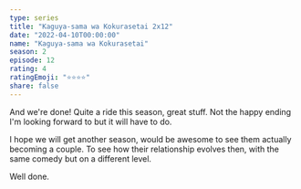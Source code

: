 ```yaml
---
type: series
title: "Kaguya-sama wa Kokurasetai 2x12"
date: "2022-04-10T00:00:00"
name: "Kaguya-sama wa Kokurasetai"
season: 2
episode: 12
rating: 4
ratingEmoji: "⭐️⭐️⭐️⭐️"
share: false
---
```


And we're done! Quite a ride this season, great stuff. Not the happy ending I'm looking forward to but it will have to do.

I hope we will get another season, would be awesome to see them actually becoming a couple. To see how their relationship evolves then, with the same comedy but on a different level.

Well done.